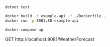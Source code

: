 ```bash
dotnet test
```

```bash
docker build -t example-api -f ./Dockerfile .
docker run -p 8081:80 example-api
```

```bash
docker-compose up
```

GET http://localhost:8081/WeatherForecast